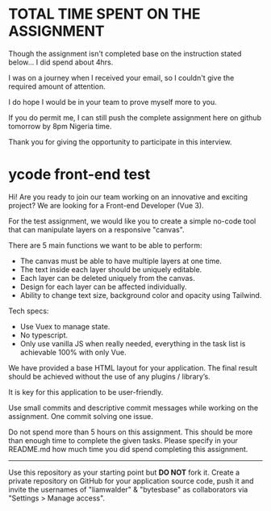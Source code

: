 # TOTAL TIME SPENT ON THE ASSIGNMENT
Though the assignment isn't completed base on the instruction stated below... I did spend about 4hrs.

I was on a journey when I received your email, so I couldn't give the required amount of attention.

I do hope I would be in your team to prove myself more to you.

If you do permit me, I can still push the complete assignment here on github tomorrow by 8pm Nigeria time.

Thank you for giving the opportunity to participate in this interview.

# ycode front-end test
Hi! Are you ready to join our team working on an innovative and exciting project? We are looking for a Front-end Developer (Vue 3).

For the test assignment, we would like you to create a simple no-code tool that can manipulate layers on a responsive "canvas".

There are 5 main functions we want to be able to perform:

- The canvas must be able to have multiple layers at one time.
- The text inside each layer should be uniquely editable.
- Each layer can be deleted uniquely from the canvas.
- Design for each layer can be affected individually.
- Ability to change text size, background color and opacity using Tailwind.

Tech specs:
- Use Vuex to manage state.
- No typescript.
- Only use vanilla JS when really needed, everything in the task list is achievable 100% with only Vue.

We have provided a base HTML layout for your application. The final result should be achieved without the use of any plugins / library’s.
 
It is key for this application to be user-friendly.
 
Use small commits and descriptive commit messages while working on the assignment. One commit solving one issue.

Do not spend more than 5 hours on this assignment. This should be more than enough time to complete the given tasks. Please specify in your README.md
how much time you did spend completing this assignment.

---
Use this repository as your starting point but **DO NOT** fork it. Create a private repository on GitHub for your application source code, push it and invite the usernames of "liamwalder" & "bytesbase" as collaborators via "Settings > Manage access".
